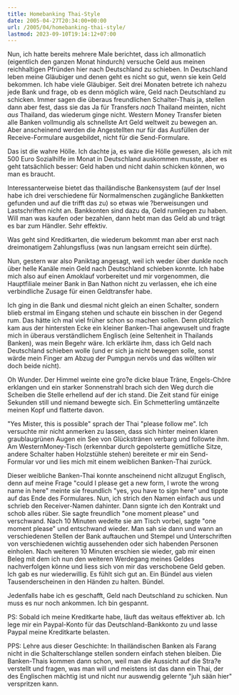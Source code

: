 ```yaml
---
title: Homebanking Thai-Style
date: 2005-04-27T20:34:00+00:00
url: /2005/04/homebanking-thai-style/
lastmod: 2023-09-10T19:14:12+07:00
---
```

Nun, ich hatte bereits mehrere Male berichtet, dass ich allmonatlich (eigentlich den ganzen Monat hindurch) versuche Geld aus meinen reichhaltigen Pfründen hier nach Deutschland zu schieben. In Deutschland leben meine Gläubiger und denen geht es nicht so gut, wenn sie kein Geld bekommen. Ich habe viele Gläubiger. Seit drei Monaten betrete ich nahezu jede Bank und frage, ob es denn möglich wäre, Geld nach Deutschland zu schicken. Immer sagen die überaus freundlichen Schalter-Thais ja, stellen dann aber fest, dass sie das Ja für Transfers _nach_ Thailand meinten, nicht _aus_ Thailand, das wiederum ginge nicht. Western Money Transfer bieten alle Banken vollmundig als schnellste Art Geld weltweit zu bewegen an. Aber anscheinend werden die Angestellten nur für das Ausfüllen der Receive-Formulare ausgebildet, nicht für die Send-Formulare.

Das ist die wahre Hölle. Ich dachte ja, es wäre die Hölle gewesen, als ich mit 500 Euro Sozialhilfe im Monat in Deutschland auskommen musste, aber es geht tatsächlich besser: Geld haben und nicht dahin schicken können, wo man es braucht.

Interessanterweise bietet das thailändische Bankensystem (auf der Insel habe ich drei verschiedene für Normalmenschen zugängliche Bankketten gefunden und auf die trifft das zu) so etwas wie ?berweisungen und Lastschriften nicht an. Bankkonten sind dazu da, Geld rumliegen zu haben. Will man was kaufen oder bezahlen, dann hebt man das Geld ab und trägt es bar zum Händler. Sehr effektiv.

Was geht sind Kreditkarten, die wiederum bekommt man aber erst nach dreimonatigem Zahlungsfluss (was nun langsam erreicht sein dürfte).

Nun, gestern war also Paniktag angesagt, weil ich weder über dunkle noch über helle Kanäle mein Geld nach Deutschland schieben konnte. Ich habe mich also auf einen Amoklauf vorbereitet und mir vorgenommen, die Hauptfiliale meiner Bank in Ban Nathon nicht zu verlassen, ehe ich eine verbindliche Zusage für einen Geldtransfer habe.

Ich ging in die Bank und diesmal nicht gleich an einen Schalter, sondern blieb erstmal im Eingang stehen und schaute ein bisschen in der Gegend rum. Das hätte ich mal viel früher schon so machen sollen. Denn plötzlich kam aus der hintersten Ecke ein kleiner Banken-Thai angewuselt und fragte mich in überaus verständlichem Englisch (eine Seltenheit in Thailands Banken), was mein Begehr wäre. Ich erklärte ihm, dass ich Geld nach Deutschland schieben wolle (und er sich ja nicht bewegen solle, sonst wärde mein Finger am Abzug der Pumpgun nervös und das wöllten wir doch beide nicht).

Oh Wunder. Der Himmel weinte eine gro?e dicke blaue Träne, Engels-Chöre erklangen und ein starker Sonnenstrahl brach sich den Weg durch die Scheiben die Stelle erhellend auf der ich stand. Die Zeit stand für einige Sekunden still und niemand bewegte sich. Ein Schmetterling umtänzelte meinen Kopf und flatterte davon.

"Yes Mister, this is possible" sprach der Thai "please follow me". Ich versuchte mir nicht anmerken zu lassen, dass sich hinter meinen klaren graublaugrünen Augen ein See von Glückstränen verbarg und followte ihm. Am WesternMoney-Tisch (erkennbar durch gepolsterte gemütliche Sitze, andere Schalter haben Holzstühle stehen) bereitete er mir ein Send-Formular vor und lies mich mit einem weiblichen Banken-Thai zurück.

Dieser weibliche Banken-Thai konnte anscheinend nicht allzugut Englisch, denn auf meine Frage "could I please get a new form, I wrote the wrong name in here" meinte sie freundlich "yes, you have to sign here" und tippte auf das Ende des Formulares. Nun, ich strich den Namen einfach aus und schrieb den Receiver-Namen dahinter. Dann signte ich den Kontrakt und schob alles rüber. Sie sagte freundlich "one moment please" und verschwand. Nach 10 Minuten wedelte sie am Tisch vorbei, sagte "one moment please" und entschwand wieder. Man sah sie dann und wann an verschiedenen Stellen der Bank auftauchen und Stempel und Unterschriften von verschiedenen wichtig aussehenden oder sich habenden Personen einholen. Nach weiteren 10 Minuten erschien sie wieder, gab mir einen Beleg mit dem ich nun den weiteren Werdegang meines Geldes nachverfolgen könne und liess sich von mir das verschobene Geld geben. Ich gab es nur wiederwillig. Es fühlt sich gut an. Ein Bündel aus vielen Tausenderscheinen in den Händen zu halten. Bündel.

Jedenfalls habe ich es geschafft, Geld nach Deutschland zu schicken. Nun muss es nur noch ankommen. Ich bin gespannt.

PS: Sobald ich meine Kreditkarte habe, läuft das weitaus effektiver ab. Ich lege mir ein Paypal-Konto für das Deutschland-Bankkonto zu und lasse Paypal meine Kreditkarte belasten.

PPS: Lehre aus dieser Geschichte: In thailändischen Banken als Farang nicht in die Schalterschlange stellen sondern einfach stehen bleiben. Die Banken-Thais kommen dann schon, weil man die Aussicht auf die Stra?e verstellt und fragen, was man will und meistens ist das dann ein Thai, der des Englischen mächtig ist und nicht nur auswendig gelernte "juh sään hier" verspritzen kann.
